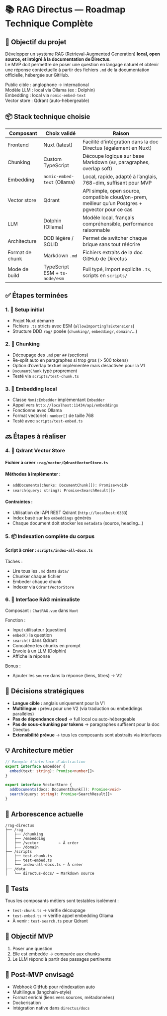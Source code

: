 # 📚 RAG Directus — Roadmap Technique Complète

## 🎯 Objectif du projet

Développer un système RAG (Retrieval-Augmented Generation) **local, open source, et intégré à la documentation de Directus**.  
Le MVP doit permettre de poser une question en langage naturel et obtenir une réponse contextuelle à partir des fichiers `.md` de la documentation officielle, hébergée sur GitHub.

Public cible : anglophone → international  
Modèle LLM : local via Ollama (ex : Dolphin)  
Embedding : local via `nomic-embed-text`  
Vector store : Qdrant (auto-hébergeable)

## 📦 Stack technique choisie

| Composant             | Choix validé             | Raison                                                                 |
|-----------------------|--------------------------|------------------------------------------------------------------------|
| Frontend              | Nuxt (latest)            | Facilité d'intégration dans la doc Directus (également en Nuxt)       |
| Chunking              | Custom TypeScript        | Découpe logique sur base Markdown (`##`, paragraphes, overlap soft)   |
| Embedding             | `nomic-embed-text` (Ollama)| Local, rapide, adapté à l’anglais, 768-dim, suffisant pour MVP         |
| Vector store          | Qdrant                   | API simple, open source, compatible cloud/on-prem, meilleur qu’un Postgres + pgvector pour ce cas |
| LLM                   | Dolphin (Ollama)         | Modèle local, français compréhensible, performance raisonnable         |
| Architecture          | DDD légère / SOLID       | Permet de switcher chaque brique sans tout réécrire                    |
| Format de chunk       | Markdown `.md`           | Fichiers extraits de la doc GitHub de Directus                        |
| Mode de build         | TypeScript ESM + `ts-node/esm` | Full typé, import explicite `.ts`, scripts en `scripts/`            |

## ✅ Étapes terminées

### 1. 🔧 Setup initial
- Projet Nuxt démarré
- Fichiers `.ts` stricts avec ESM (`allowImportingTsExtensions`)
- Structure DDD `rag/` posée (`chunking/`, `embedding/`, `domain/`…)

### 2. 🧱 Chunking
- Découpage des `.md` par `##` (sections)
- Re-split auto en paragraphes si trop gros (> 500 tokens)
- Option d’overlap textuel implémentée mais désactivée pour la V1
- `DocumentChunk` typé proprement
- Testé via `scripts/test-chunk.ts`

### 3. 🔢 Embedding local
- Classe `NomicEmbedder` implémentant `Embedder`
- Appel vers `http://localhost:11434/api/embeddings`
- Fonctionne avec Ollama
- Format vectoriel : `number[]` de taille 768
- Testé avec `scripts/test-embed.ts`

## 🔜 Étapes à réaliser

### 4. 🧠 Qdrant Vector Store

#### Fichier à créer : `rag/vector/QdrantVectorStore.ts`

#### Méthodes à implémenter :
- `addDocuments(chunks: DocumentChunk[]): Promise<void>`
- `search(query: string): Promise<SearchResult[]>`

#### Contraintes :
- Utilisation de l’API REST Qdrant (`http://localhost:6333`)
- Index basé sur les `embeddings` générés
- Chaque document doit stocker les `metadata` (source, heading…)

### 5. 📦 Indexation complète du corpus

#### Script à créer : `scripts/index-all-docs.ts`

Tâches :
- Lire tous les `.md` dans `data/`
- Chunker chaque fichier
- Embeder chaque chunk
- Indexer via `QdrantVectorStore`

### 6. 💬 Interface RAG minimaliste

Composant : `ChatRAG.vue` dans `Nuxt`

Fonction :
- Input utilisateur (question)
- `embed()` la question
- `search()` dans Qdrant
- Concatène les chunks en prompt
- Envoie à un LLM (Dolphin)
- Affiche la réponse

Bonus : 
- Ajouter les `source` dans la réponse (liens, titres) → V2

## 🧠 Décisions stratégiques

- **Langue cible :** anglais uniquement pour la V1
- **Multilingue :** prévu pour une V2 (via traduction ou embeddings parallèles)
- **Pas de dépendance cloud** → full local ou auto-hébergeable
- **Pas de sous-chunking par tokens** → paragraphes suffisent pour la doc Directus
- **Extensibilité prévue** → tous les composants sont abstraits via interfaces

## 💡 Architecture métier

```ts
// Exemple d’interface d’abstraction
export interface Embedder {
  embed(text: string): Promise<number[]>
}

export interface VectorStore {
  addDocuments(docs: DocumentChunk[]): Promise<void>
  search(query: string): Promise<SearchResult[]>
}
```

## 📂 Arborescence actuelle

```
/rag-directus
├── /rag
│   ├── /chunking
│   ├── /embedding
│   ├── /vector         ← À créer
│   ├── /domain
├── /scripts
│   ├── test-chunk.ts
│   ├── test-embed.ts
│   └── index-all-docs.ts ← À créer
├── /data
│   └── directus-docs/ ← Markdown source
```

## 🧪 Tests

Tous les composants métiers sont testables isolément :
- `test-chunk.ts` → vérifie découpage
- `test-embed.ts` → vérifie appel embedding Ollama
- À venir : `test-search.ts` pour Qdrant

## 🏁 Objectif MVP

1. Poser une question
2. Elle est embedée → comparée aux chunks
3. Le LLM répond à partir des passages pertinents

## 🔁 Post-MVP envisagé

- Webhook GitHub pour réindexation auto
- Multilingue (langchain-style)
- Format enrichi (liens vers sources, métadonnées)
- Dockerisation
- Intégration native dans `directus/docs`
